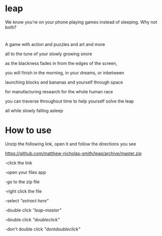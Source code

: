 # leap
We know you're on your phone playing games instead of sleeping. Why not both?
#
A game with action and puzzles and art and more

all to the tune of your slowly growing snore

as the blackness fades in from the edges of the screen,

you will finish in the morning, in your dreams, or inbetween

launching blocks and bananas and yourself through space

for manufacturing research for the whole human race

you can traverse throughout time to help yourself solve the leap

all while slowly falling asleep


# How to use
Unzip the following link, open it and follow the directions you see

https://github.com/matthew-nicholas-smith/leap/archive/master.zip

-click the link

-open your files app

-go to the zip file

-right click the file

-select *"extract here"*

-double click *"leap-master"*

-double click *"doubleclick"*

-don't double click *"dontdoubleclick"*
